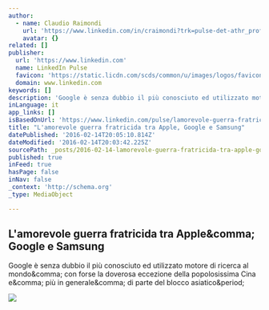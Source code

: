 ```yaml
---
author:
  - name: Claudio Raimondi
    url: 'https://www.linkedin.com/in/craimondi?trk=pulse-det-athr_prof-art_hdr'
    avatar: {}
related: []
publisher:
  url: 'https://www.linkedin.com'
  name: LinkedIn Pulse
  favicon: 'https://static.licdn.com/scds/common/u/images/logos/favicons/v1/favicon.ico'
  domain: www.linkedin.com
keywords: []
description: 'Google è senza dubbio il più conosciuto ed utilizzato motore di ricerca al mondo, con forse la doverosa eccezione della popolosissima Cina e, più in generale, di parte del blocco asiatico.'
inLanguage: it
app_links: []
isBasedOnUrl: 'https://www.linkedin.com/pulse/lamorevole-guerra-fratricida-tra-apple-google-e-samsung-raimondi?trk=mp-author-card'
title: "L'amorevole guerra fratricida tra Apple, Google e Samsung"
datePublished: '2016-02-14T20:05:10.814Z'
dateModified: '2016-02-14T20:03:42.225Z'
sourcePath: _posts/2016-02-14-lamorevole-guerra-fratricida-tra-apple-google-e-samsung.md
published: true
inFeed: true
hasPage: false
inNav: false
_context: 'http://schema.org'
_type: MediaObject

---
```

<article style=""><h1>L'amorevole guerra fratricida tra Apple&amp;comma; Google e Samsung</h1><p>Google è senza dubbio il più conosciuto ed utilizzato motore di ricerca al mondo&amp;comma; con forse la doverosa eccezione della popolosissima Cina e&amp;comma; più in generale&amp;comma; di parte del blocco asiatico&amp;period;</p><img src="https://media.licdn.com/mpr/mpr/p/1/005/0b6/12c/243a1c1.jpg" /></article>